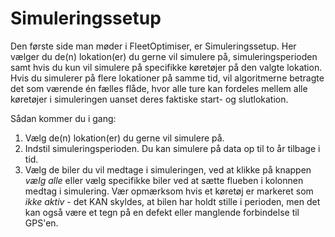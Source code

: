 # Simuleringssetup #
Den første side man møder i FleetOptimiser, er Simuleringssetup. Her vælger du de(n) lokation(er) du gerne vil simulere på, simuleringsperioden samt hvis du kun vil simulere på specifikke køretøjer på den valgte lokation. Hvis du simulerer på flere lokationer på samme tid, vil algoritmerne betragte det som værende én fælles flåde, hvor alle ture kan fordeles mellem alle køretøjer i simuleringen uanset deres faktiske start- og slutlokation.

Sådan kommer du i gang:
1. Vælg de(n) lokation(er) du gerne vil simulere på.
2. Indstil simuleringsperioden. Du kan simulere på data op til to år tilbage i tid.
3. Vælg de biler du vil medtage i simuleringen, ved at klikke på knappen *vælg alle* eller vælg specifikke biler ved at sætte flueben i kolonnen medtag i simulering. Vær opmærksom hvis et køretøj er markeret som *ikke aktiv* - det KAN skyldes, at bilen har holdt stille i perioden, men det kan også være et tegn på en defekt eller manglende forbindelse til GPS'en.
